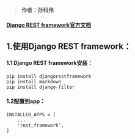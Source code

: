 > #### 作者：孙科伟
#### [ Django REST framework官方文档](https://www.django-rest-framework.org/#)
## 1.使用Django REST framework：
#### 1.1 Django REST framework安装：
```
pip install djangorestframework
pip install markdown       
pip install django-filter  
```
#### 1.2配置到app：
```
INSTALLED_APPS = [
    ...
    'rest_framework',
]
``` 